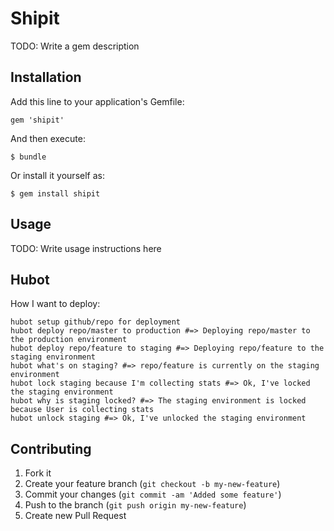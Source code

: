 # Shipit

TODO: Write a gem description

## Installation

Add this line to your application's Gemfile:

    gem 'shipit'

And then execute:

    $ bundle

Or install it yourself as:

    $ gem install shipit

## Usage

TODO: Write usage instructions here

## Hubot
How I want to deploy:

```
hubot setup github/repo for deployment
hubot deploy repo/master to production #=> Deploying repo/master to the production environment
hubot deploy repo/feature to staging #=> Deploying repo/feature to the staging environment
hubot what's on staging? #=> repo/feature is currently on the staging environment
hubot lock staging because I'm collecting stats #=> Ok, I've locked the staging environment
hubot why is staging locked? #=> The staging environment is locked because User is collecting stats
hubot unlock staging #=> Ok, I've unlocked the staging environment
```

## Contributing

1. Fork it
2. Create your feature branch (`git checkout -b my-new-feature`)
3. Commit your changes (`git commit -am 'Added some feature'`)
4. Push to the branch (`git push origin my-new-feature`)
5. Create new Pull Request
